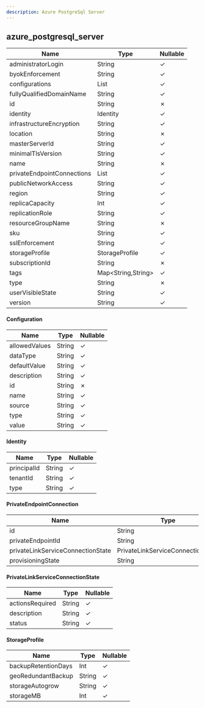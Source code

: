 ```yaml
---
description: Azure PostgreSql Server
---
```

azure_postgresql_server
-----------------------

| **Name**                   | **Type**                        | **Nullable** |
| -------------------------- | ------------------------------- | ------------ |
| administratorLogin         | String                          | &check;      |
| byokEnforcement            | String                          | &check;      |
| configurations             | List<Configuration>             | &check;      |
| fullyQualifiedDomainName   | String                          | &check;      |
| id                         | String                          | &cross;      |
| identity                   | Identity                        | &check;      |
| infrastructureEncryption   | String                          | &check;      |
| location                   | String                          | &cross;      |
| masterServerId             | String                          | &check;      |
| minimalTlsVersion          | String                          | &check;      |
| name                       | String                          | &cross;      |
| privateEndpointConnections | List<PrivateEndpointConnection> | &check;      |
| publicNetworkAccess        | String                          | &check;      |
| region                     | String                          | &check;      |
| replicaCapacity            | Int                             | &check;      |
| replicationRole            | String                          | &check;      |
| resourceGroupName          | String                          | &cross;      |
| sku                        | String                          | &check;      |
| sslEnforcement             | String                          | &check;      |
| storageProfile             | StorageProfile                  | &check;      |
| subscriptionId             | String                          | &cross;      |
| tags                       | Map<String,String>              | &check;      |
| type                       | String                          | &cross;      |
| userVisibleState           | String                          | &check;      |
| version                    | String                          | &check;      |

#### Configuration
| **Name**      | **Type** | **Nullable** |
| ------------- | -------- | ------------ |
| allowedValues | String   | &check;      |
| dataType      | String   | &check;      |
| defaultValue  | String   | &check;      |
| description   | String   | &check;      |
| id            | String   | &cross;      |
| name          | String   | &check;      |
| source        | String   | &check;      |
| type          | String   | &check;      |
| value         | String   | &check;      |

#### Identity
| **Name**    | **Type** | **Nullable** |
| ----------- | -------- | ------------ |
| principalId | String   | &check;      |
| tenantId    | String   | &check;      |
| type        | String   | &check;      |

#### PrivateEndpointConnection
| **Name**                          | **Type**                          | **Nullable** |
| --------------------------------- | --------------------------------- | ------------ |
| id                                | String                            | &cross;      |
| privateEndpointId                 | String                            | &check;      |
| privateLinkServiceConnectionState | PrivateLinkServiceConnectionState | &check;      |
| provisioningState                 | String                            | &check;      |

#### PrivateLinkServiceConnectionState
| **Name**        | **Type** | **Nullable** |
| --------------- | -------- | ------------ |
| actionsRequired | String   | &check;      |
| description     | String   | &check;      |
| status          | String   | &check;      |

#### StorageProfile
| **Name**            | **Type** | **Nullable** |
| ------------------- | -------- | ------------ |
| backupRetentionDays | Int      | &check;      |
| geoRedundantBackup  | String   | &check;      |
| storageAutogrow     | String   | &check;      |
| storageMB           | Int      | &check;      |
